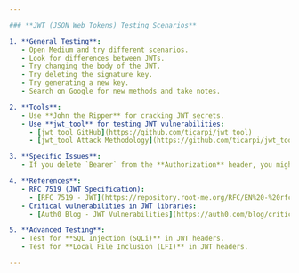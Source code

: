 ```yaml
---

### **JWT (JSON Web Tokens) Testing Scenarios**

1. **General Testing**:
   - Open Medium and try different scenarios.
   - Look for differences between JWTs.
   - Try changing the body of the JWT.
   - Try deleting the signature key.
   - Try generating a new key.
   - Search on Google for new methods and take notes.

2. **Tools**:
   - Use **John the Ripper** for cracking JWT secrets.
   - Use **jwt_tool** for testing JWT vulnerabilities:
     - [jwt_tool GitHub](https://github.com/ticarpi/jwt_tool)
     - [jwt_tool Attack Methodology](https://github.com/ticarpi/jwt_tool/wiki/Attack-Methodology)

3. **Specific Issues**:
   - If you delete `Bearer` from the **Authorization** header, you might authenticate as an admin on `https://admin.test.com` and gain admin permissions.

4. **References**:
   - RFC 7519 (JWT Specification):
     - [RFC 7519 - JWT](https://repository.root-me.org/RFC/EN%20-%20rfc7519.txt)
   - Critical vulnerabilities in JWT libraries:
     - [Auth0 Blog - JWT Vulnerabilities](https://auth0.com/blog/critical-vulnerabilities-in-json-web-token-libraries/)

5. **Advanced Testing**:
   - Test for **SQL Injection (SQLi)** in JWT headers.
   - Test for **Local File Inclusion (LFI)** in JWT headers.

---
```

